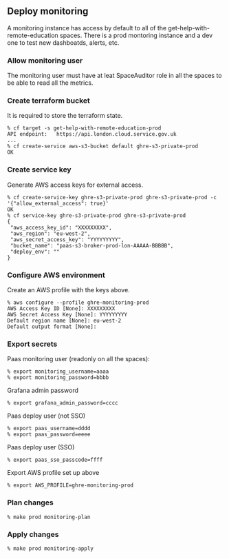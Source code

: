 ## Deploy monitoring
A monitoring instance has access by default to all of the get-help-with-remote-education spaces.
There is a prod montoring instance and a dev one to test new dashboatds, alerts, etc.

### Allow monitoring user
The monitoring user must have at leat SpaceAuditor role in all the spaces to be able to read all the metrics.

### Create terraform bucket
It is required to store the terraform state.
```
% cf target -s get-help-with-remote-education-prod
API endpoint:   https://api.london.cloud.service.gov.uk
...
% cf create-service aws-s3-bucket default ghre-s3-private-prod
OK
```

### Create service key
Generate AWS access keys for external access.
```
% cf create-service-key ghre-s3-private-prod ghre-s3-private-prod -c '{"allow_external_access": true}'
OK
% cf service-key ghre-s3-private-prod ghre-s3-private-prod
{
 "aws_access_key_id": "XXXXXXXXX",
 "aws_region": "eu-west-2",
 "aws_secret_access_key": "YYYYYYYYY",
 "bucket_name": "paas-s3-broker-prod-lon-AAAAA-BBBBB",
 "deploy_env": ""
}
```

### Configure AWS environment
Create an AWS profile with the keys above.
```
% aws configure --profile ghre-monitoring-prod
AWS Access Key ID [None]: XXXXXXXXX
AWS Secret Access Key [None]: YYYYYYYYY
Default region name [None]: eu-west-2
Default output format [None]:
```

### Export secrets
Paas monitoring user (readonly on all the spaces):
```
% export monitoring_username=aaaa
% export monitoring_password=bbbb
```
Grafana admin password
```
% export grafana_admin_password=cccc
```
Paas deploy user (not SSO)
```
% export paas_username=dddd
% export paas_password=eeee
```
Paas deploy user (SSO)
```
% export paas_sso_passcode=ffff
```
Export AWS profile set up above
```
% export AWS_PROFILE=ghre-monitoring-prod
```

### Plan changes
```
% make prod monitoring-plan
```

### Apply changes
```
% make prod monitoring-apply
```

